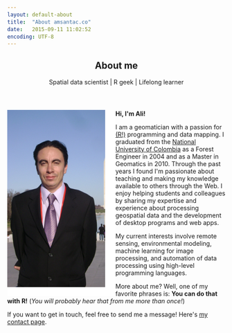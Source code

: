 ```yaml
---
layout: default-about
title:  "About amsantac.co"
date:   2015-09-11 11:02:52
encoding: UTF-8
---
```

<header>
<h2>About me</h2>
<span class="byline">Spatial data scientist | R geek | Lifelong learner</span>
</header>

<p>
<a href="#" class="image full"><img src="/images/static/aboutme.png" alt="" style="float:left;width:250px;height:430px;"/></a>
<strong>Hi, I'm Ali!</strong> 

I am a geomatician with a passion for <a href="http://r-project.org">(R!)</a> programming and data mapping. I graduated from the <a href="http://unal.edu.co/">National University of Colombia</a> as a Forest Engineer in 2004 and as a Master in Geomatics in 2010. Through the past years I found I'm passionate about teaching and making my knowledge available to others through the Web. I enjoy helping students and colleagues by sharing my expertise and experience about processing geospatial data and the development of desktop programs and web apps. 
</p>

My current interests involve remote sensing, environmental modeling, machine learning for image processing, and automation of data processing using high-level programming languages.

More about me? Well, one of my favorite phrases is: **You can do that with R!** (*You will probably hear that from me more than once!*)

If you want to get in touch, feel free to send me a message! Here's [my contact page].

[(R!)]: http://r-project.org
[R!]: http://r-project.org
[Clark University]: http://www.clarku.edu
[National University of Colombia]: http://unal.edu.co/
[my contact page]: contact.html